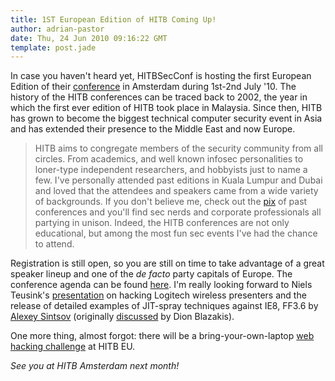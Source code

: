 ```yaml
---
title: 1ST European Edition of HITB Coming Up!
author: adrian-pastor
date: Thu, 24 Jun 2010 09:16:22 GMT
template: post.jade
---
```


In case you haven't heard yet, HITBSecConf is hosting the first European Edition of their [conference](http://conference.hackinthebox.org/hitbsecconf2010ams/?page_id=24) in Amsterdam during 1st-2nd July '10. The history of the HITB conferences can be traced back to 2002, the year in which the first ever edition of HITB took place in Malaysia. Since then, HITB has grown to become the biggest technical computer security event in Asia and has extended their presence to the Middle East and now Europe.

> HITB aims to congregate members of the security community from all circles. From academics, and well known infosec personalities to loner-type independent researchers, and hobbyists just to name a few. I've personally attended past editions in Kuala Lumpur and Dubai and loved that the attendees and speakers came from a wide variety of backgrounds. If you don't believe me, check out the [pix](http://photos.hackinthebox.org/gallery/) of past conferences and you'll find sec nerds and corporate professionals all partying in unison. Indeed, the HITB conferences are not only educational, but among the most fun sec events I've had the chance to attend.

Registration is still open, so you are still on time to take advantage of a great speaker lineup and one of the _de facto_ party capitals of Europe. The conference agenda can be found [here](http://conference.hitb.org/hitbsecconf2010ams/agenda.pdf).  I'm really looking forward to Niels Teusink's [presentation](http://blog.teusink.net/2010/05/presenting-at-hack-in-box-2010.html) on hacking Logitech wireless presenters and the release of detailed examples of JIT-spray techniques against IE8, FF3.6 by [Alexey Sintsov](http://dsecrg.com/) (originally [discussed](http://www.semantiscope.com/research/BHDC2010/BHDC-2010-Slides-v2.pdf) by Dion Blazakis).

One more thing, almost forgot: there will be a bring-your-own-laptop [web hacking challenge](http://conference.hitb.org/hitbsecconf2010ams/?page_id=41) at HITB EU.

_See you at HITB Amsterdam next month!_
